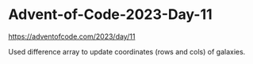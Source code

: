# Advent-of-Code-2023-Day-11
https://adventofcode.com/2023/day/11

Used difference array to update coordinates (rows and cols) of galaxies.
